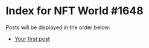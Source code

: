 # Index for NFT World #1648
Posts will be displayed in the order below:

- [Your first post](./001-first.md)

